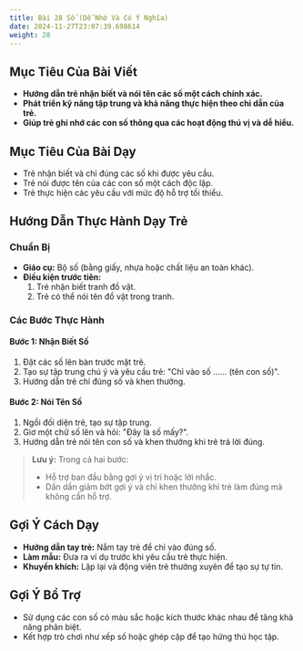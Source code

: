 ```yaml
---
title: Bài 28 Số (Dễ Nhớ Và Có Ý Nghĩa) 
date: 2024-11-27T23:07:39.698614
weight: 28
---
```


## Mục Tiêu Của Bài Viết
- **Hướng dẫn trẻ nhận biết và nói tên các số một cách chính xác.**
- **Phát triển kỹ năng tập trung và khả năng thực hiện theo chỉ dẫn của trẻ.**
- **Giúp trẻ ghi nhớ các con số thông qua các hoạt động thú vị và dễ hiểu.**

## Mục Tiêu Của Bài Dạy
- Trẻ nhận biết và chỉ đúng các số khi được yêu cầu.
- Trẻ nói được tên của các con số một cách độc lập.
- Trẻ thực hiện các yêu cầu với mức độ hỗ trợ tối thiểu.

## Hướng Dẫn Thực Hành Dạy Trẻ

### Chuẩn Bị
- **Giáo cụ:** Bộ số (bằng giấy, nhựa hoặc chất liệu an toàn khác).
- **Điều kiện trước tiên:**  
  1. Trẻ nhận biết tranh đồ vật.  
  2. Trẻ có thể nói tên đồ vật trong tranh.

### Các Bước Thực Hành
#### Bước 1: Nhận Biết Số
1. Đặt các số lên bàn trước mặt trẻ.
2. Tạo sự tập trung chú ý và yêu cầu trẻ: "Chỉ vào số …… (tên con số)".
3. Hướng dẫn trẻ chỉ đúng số và khen thưởng.

#### Bước 2: Nói Tên Số
1. Ngồi đối diện trẻ, tạo sự tập trung.
2. Giơ một chữ số lên và hỏi: "Đây là số mấy?".
3. Hướng dẫn trẻ nói tên con số và khen thưởng khi trẻ trả lời đúng.

> **Lưu ý:** Trong cả hai bước:  
> - Hỗ trợ ban đầu bằng gợi ý vị trí hoặc lời nhắc.  
> - Dần dần giảm bớt gợi ý và chỉ khen thưởng khi trẻ làm đúng mà không cần hỗ trợ.

## Gợi Ý Cách Dạy
- **Hướng dẫn tay trẻ:** Nắm tay trẻ để chỉ vào đúng số.
- **Làm mẫu:** Đưa ra ví dụ trước khi yêu cầu trẻ thực hiện.
- **Khuyến khích:** Lặp lại và động viên trẻ thường xuyên để tạo sự tự tin.

## Gợi Ý Bổ Trợ
- Sử dụng các con số có màu sắc hoặc kích thước khác nhau để tăng khả năng phân biệt.
- Kết hợp trò chơi như xếp số hoặc ghép cặp để tạo hứng thú học tập.

